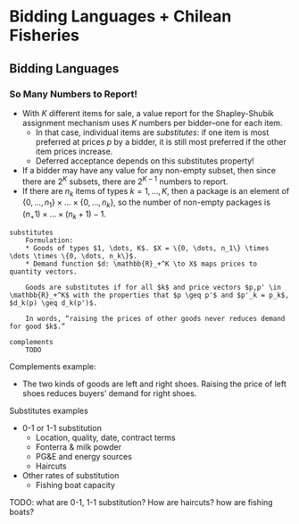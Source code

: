 # Bidding Languages + Chilean Fisheries

## Bidding Languages

### So Many Numbers to Report!

* With $K$ different items for sale, a value report for the Shapley-Shubik assignment mechanism uses $K$ numbers per bidder–one for each item. 
    * In that case, individual items are _substitutes_: if one item is most preferred at prices $p$ by a bidder, it is still most preferred if the other item prices increase. 
    * Deferred acceptance depends on this substitutes property! 
* If a bidder may have any value for any non-empty subset, then since there are $2^K$ subsets, there are $2^{K-1}$ numbers to report. 
* If there are $n_k$ items of types $k = 1, \dots, K$, then a package is an element of $\{0, \dots, n_1\} \times \dots \times \{0, \dots, n_k\}$, so the number of non-empty packages is $(n_+1) \times \dots \times (n_k + 1) - 1$.

```{glossary}
substitutes
    Formulation: 
    * Goods of types $1, \dots, K$. $X = \{0, \dots, n_1\} \times \dots \times \{0, \dots, n_k\}$.
    * Demand function $d: \mathbb{R}_+^K \to X$ maps prices to quantity vectors.

    Goods are substitutes if for all $k$ and price vectors $p,p' \in \mathbb{R}_+^K$ with the properties that $p \geq p'$ and $p'_k = p_k$, $d_k(p) \geq d_k(p')$. 

    In words, “raising the prices of other goods never reduces demand for good $k$.” 

complements
    TODO
```

Complements example:
* The two kinds of goods are left and right shoes. Raising the price of left shoes reduces buyers’ demand for right shoes.

Substitutes examples
* 0-1 or 1-1 substitution
    * Location, quality, date, contract terms 
    * Fonterra & milk powder
    * PG&E and energy sources 
    * Haircuts
* Other rates of substitution  
    * Fishing boat capacity




TODO: what are 0-1, 1-1 substitution? How are haircuts? how are fishing boats?



